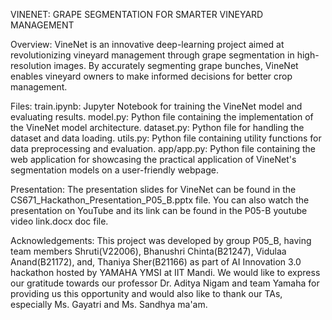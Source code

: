 VINENET: GRAPE SEGMENTATION FOR SMARTER VINEYARD MANAGEMENT

Overview:
VineNet is an innovative deep-learning project aimed at revolutionizing vineyard management through grape segmentation in high-resolution images. By accurately segmenting grape bunches, VineNet enables vineyard owners to make informed decisions for better crop management.

Files:
train.ipynb: Jupyter Notebook for training the VineNet model and evaluating results.
model.py: Python file containing the implementation of the VineNet model architecture.
dataset.py: Python file for handling the dataset and data loading.
utils.py: Python file containing utility functions for data preprocessing and evaluation.
app/app.py: Python file containing the web application for showcasing the practical application of VineNet's segmentation models on a user-friendly webpage.

Presentation:
The presentation slides for VineNet can be found in the CS671_Hackathon_Presentation_P05_B.pptx file.
You can also watch the presentation on YouTube and its link can be found in the P05-B youtube video link.docx doc file.

Acknowledgements:
This project was developed by group P05_B, having team members Shruti(V22006), Bhanushri Chinta(B21247), Vidulaa Anand(B21172), and, Thaniya Sher(B21166) as part of AI Innovation 3.0 hackathon hosted by YAMAHA YMSI at IIT Mandi. We would like to express our gratitude towards our professor Dr. Aditya Nigam and team Yamaha for providing us this opportunity and would also like to thank our TAs, especially Ms. Gayatri and Ms. Sandhya ma'am.
